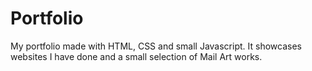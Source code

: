 # Portfolio
My portfolio made with HTML, CSS and small Javascript.
It showcases websites I have done and a small selection of Mail Art works.
